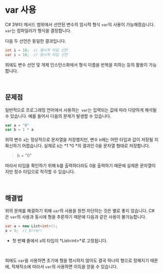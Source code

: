 # var 사용

C# 3부터 메서드 범위에서 선언된 변수의 암시적 형식 `var`의 사용이 가능해졌습니다. `var`는 컴파일러가 형식을 결정합니다.

다음 두 선언은 동일한 결과입니다.

``` c#
int i = 10;  // 명시적 타입 선언
var i = 10;  // 암시적 타입 선언
```

외에도 변수 선언 및 개체 인스턴스화에서 형식 이름을 반복을 피하는 등의 활용이 가능합니다.

<br>

## 문제점

일반적으로 프로그래밍 언어에서 사용하는` var`는 입력되는 값에 따라 다양하게 해석될 수 있습니다. 예를 들어서 다음의 문제가 발생할 수 있습니다.

```javascript
var a = "0"
var b = 1 * a
```

위의 변수 `a`는 정상적으로 문자열을 저장했지만, 변수 `b`에는 어떤 타입과 값이 저장될 지 확신하기 어렵습니다.
실제로 `b`는 *1 \*0 *의 결과인 0을 문자열 형태로 저장합니다.

> b = "0"

따라서 타입을 확인하기 위해 b를 출력하더라도 0을 출력하기 때문에 실제론 문자열이지만 정수 타입으로 착각할 수 있습니다.

<br>

## 해결법

위의 문제를 해결하기 위해 `var`의 사용을 원천 차단하는 것은 별로 좋지 않습니다. C#은 `var`의 사용과 동시에 형을 추론하기 때문에 다음과 같은 사용이 불가능합니다.

``` c#
var a = new List<int>();
a = 3;  // Error!
```

* 첫 번쨰 줄에서 `a`의 타입이 *List\<int>*로 고정됩니다.

<br>

외에도 `var`을 사용하면 초기에 형을 명시하지 않아도 결국 하나의 형으로 정해지기 때문에, 적재적소에 따라서 `var`의 사용하면 이득을 얻을 수 있습니다.

